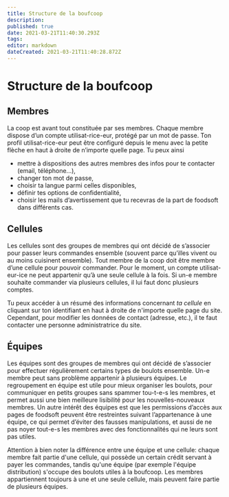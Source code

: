 ```yaml
---
title: Structure de la boufcoop
description: 
published: true
date: 2021-03-21T11:40:30.293Z
tags: 
editor: markdown
dateCreated: 2021-03-21T11:40:28.872Z
---
```


# Structure de la boufcoop
## Membres
La coop est avant tout constituée par ses membres. Chaque membre dispose d’un compte utilisat-rice-eur, protégé par un mot de passe.
Ton profil utilisat-rice-eur peut être configuré depuis le menu avec la petite flèche en haut à droite de n’importe quelle page. Tu peux ainsi

- mettre à dispositions des autres membres des infos pour te contacter (email, téléphone...),
- changer ton mot de passe,
- choisir ta langue parmi celles disponibles,
- définir tes options de confidentialité,
- choisir les mails d’avertissement que tu recevras de la part de foodsoft dans différents cas.

## Cellules
Les cellules sont des groupes de membres qui ont décidé de s’associer pour passer leurs commandes ensemble (souvent parce qu’illes vivent ou au moins cuisinent ensemble). Tout membre de la coop doit être membre d’une cellule pour pouvoir commander. Pour le moment, un compte utilisat-eur-ice ne peut appartenir qu’à une seule cellule à la fois. Si un-e membre souhaite commander via plusieurs cellules, il lui faut donc plusieurs comptes.

Tu peux accéder à un résumé des informations concernant *ta cellule* en cliquant sur ton identifiant en haut à droite de n'importe quelle page du site. Cependant, pour modifier les données de contact (adresse, etc.), il te faut contacter une personne administratrice du site.

## Équipes
Les équipes sont des groupes de membres qui ont décidé de s’associer pour effectuer régulièrement certains types de boulots ensemble. Un-e membre peut sans problème appartenir à plusieurs équipes. Le regroupement en équipe est utile pour mieux organiser les boulots, pour communiquer en petits groupes sans spammer tou-t-e-s les membres, et permet aussi une bien meilleure lisibilité pour les nouvelles-nouveaux membres. Un autre intérêt des équipes est que les permissions d’accès aux pages de foodsoft peuvent être restreintes suivant l’appartenance à une équipe, ce qui permet d’éviter des fausses manipulations, et aussi de ne pas noyer tout-e-s les membres avec des fonctionnalités qui ne leurs sont pas utiles.

Attention à bien noter la différence entre une équipe et une cellule: chaque membre fait partie d'une cellule, qui possède un certain crédit servant à payer les commandes, tandis qu'une équipe (par exemple l'équipe distribution) s'occupe des boulots utiles à la boufcoop. Les membres appartiennent toujours à une et une seule cellule, mais peuvent faire partie de plusieurs équipes.